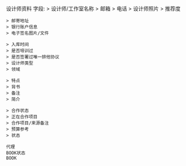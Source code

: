 
设计师资料
字段:
    > 设计师/工作室名称
    > 邮箱
    > 电话
    > 设计师照片
    > 推荐度

    > 邮寄地址
    > 银行账户信息
    > 电子签名图片/文件

    > 入库时间
    > 是否培训过
    > 是否签署过唯一排他协议
    > 设计师类型
    > 领域

    > 特点
    > 背书
    > 备注
    > 简介

    > 合作状态
    > 正在合作项目
    > 合作项目/来源备注
    > 预算参考
    > 状态

    代理
    BOOK状态
    BOOK
